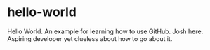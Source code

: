 # hello-world
Hello World. An example for learning how to use GitHub.
Josh here. Aspiring developer yet clueless about how to go about it. 
